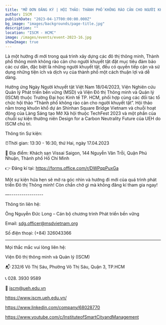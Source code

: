 ```yaml
---
title: "MỞ ĐƠN ĐĂNG KÝ | HỘI THẢO: THÀNH PHỐ KHÔNG RÀO CẢN CHO NGƯỜI KHUYẾT TẬT"
author: ISCM
publishDate: "2023-04-17T00:00:00.000Z"
bg_image: "images/backgrounds/page-title.jpg"
description: "" 
location: "ISCM - HCMC"
image: /images/events/event-2023-16.jpg
showImage: true
---
```

Là một hướng đi mới trong quá trình xây dựng các đô thị thông minh, Thành phố thông minh không rào cản cho người khuyết tật đặt mục tiêu đảm bảo các cư dân, đặc biệt là những người khuyết tật, đều có quyền tiếp cận và sử dụng những tiện ích và dịch vụ của thành phố một cách thuận lợi và dễ dàng.

Hưởng ứng Ngày Người khuyết tật Việt Nam 18/04/2023, Viện Nghiên cứu Quản lý Phát triển bền vững (MSD) và Viện Đô thị Thông minh và Quản lý (ISCM) thuộc Trường Đại học Kinh tế TP. HCM, phối hợp cùng các đối tác tổ chức hội thảo “Thành phố không rào cản cho người khuyết tật”. Hội thảo nằm trong khuôn khổ dự án Shinhan Square Bridge Vietnam và chuỗi hoạt động của Làng Sáng tạo Mở Xã hội thuộc TechFest 2023 và một phần của chuỗi sự kiện thường niên Design for a Carbon Neutrality Future của UEH do ISCM chủ trì.

Thông tin Sự kiện:

⏰Thời gian: 13:30 - 16:30, thứ Hai, ngày 17.04.2023

📍 Địa điểm: Khách sạn Vissai Saigon, 144 Nguyễn Văn Trỗi, Quận Phú Nhuận, Thành phố Hồ Chí Minh

👉 Đăng kí tại: https://forms.office.com/r/DWPqpPuxGa

Một sự kiện hứa hẹn sẽ mở ra góc nhìn và hướng đi mới của quá trình phát triển Đô thị Thông minh! Còn chần chờ gì mà không đăng kí tham gia ngay!

—-----------------

Thông tin liên hệ:

Ông Nguyễn Đức Long – Cán bộ chương trình Phát triển bền vững

Email: sdg.officer@msdvietnam.org

Số điện thoại: (+84) 326043366

----------

Mọi thắc mắc vui lòng liên hệ:

Viện Đô thị thông minh và Quản lý (ISCM)

📬 232/6 Võ Thị Sáu, Phường Võ Thị Sáu, Quận 3, TP.HCM

📞 028. 3930 9589

📩 iscm@ueh.edu.vn

https://www.iscm.ueh.edu.vn/

https://www.linkedin.com/company/68028770

https://www.youtube.com/c/InstituteofSmartCityandManagement
